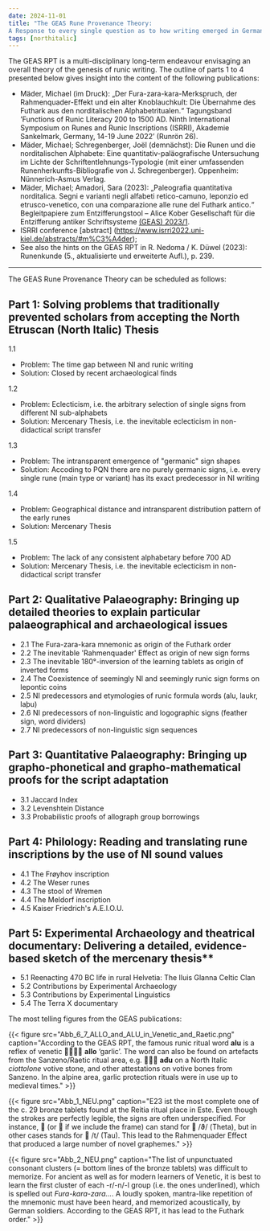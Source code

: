 ```yaml
---
date: 2024-11-01
title: "The GEAS Rune Provenance Theory: 
A Response to every single question as to how writing emerged in Germania"
tags: [northitalic]
---
```

The GEAS RPT is a multi-disciplinary long-term endeavour envisaging an overall theory of the genesis of runic writing. The outline of parts 1 to 4 presented below gives insight into the content of the following publications: 

* Mäder, Michael (im Druck): „Der Fura-zara-kara-Merkspruch, der Rahmenquader-Effekt und ein alter Knoblauchkult: Die Übernahme des Futhark aus den norditalischen Alphabetritualen.“ Tagungsband ’Functions of Runic Literacy 200 to 1500 AD. Ninth International Symposium on Runes and Runic Inscriptions (ISRRI), Akademie Sankelmark, Germany, 14-19 June 2022’ (Runrön 26).
* Mäder, Michael; Schregenberger, Joël (demnächst): Die Runen und die norditalischen Alphabete: Eine quantitativ-paläografische Untersuchung im Lichte der Schriftentlehnungs-Typologie (mit einer umfassenden Runenherkunfts-Bibliografie von J. Schregenberger). Oppenheim: Nünnerich-Asmus Verlag.
* Mäder, Michael; Amadori, Sara (2023): „Paleografia quantitativa norditalica. Segni e varianti negli alfabeti retico-camuno, leponzio ed etrusco-venetico, con una comparazione alle rune del Futhark antico.“ Begleitpapiere zum Entzifferungstool – Alice Kober Gesellschaft für die Entzifferung antiker Schriftsysteme [(GEAS) 2023/1](https://center-for-decipherment.ch/journal/2023_01__Maeder__Paleografia-quantitativa-norditalica.pdf).
* ISRRI conference [abstract] (https://www.isrri2022.uni-kiel.de/abstracts/#m%C3%A4der); 
* See also the hints on the GEAS RPT in R. Nedoma / K. Düwel (2023): Runenkunde (5., aktualisierte und erweiterte Aufl.), p. 239.

---
The GEAS Rune Provenance Theory can be scheduled as follows:

## Part 1: Solving problems that traditionally prevented scholars from accepting the North Etruscan (North Italic) Thesis

1.1
* Problem: The time gap between NI and runic writing
* Solution: Closed by recent archaeological finds

1.2
* Problem: Eclecticism, i.e. the arbitrary selection of single signs from different NI sub-alphabets
* Solution: Mercenary Thesis, i.e. the inevitable eclecticism in non-didactical script transfer

1.3 
* Problem: The intransparent emergence of "germanic" sign shapes
* Solution: Accoding to PQN there are no purely germanic signs, i.e. every single rune (main type or    	    variant) has its exact predecessor in NI writing

1.4 
* Problem: Geographical distance and intransparent distribution pattern of the early runes
* Solution: Mercenary Thesis

1.5
* Problem: The lack of any consistent alphabetary before 700 AD
* Solution: Mercenary Thesis, i.e. the inevitable eclecticism in non-didactical script transfer

## Part 2: Qualitative Palaeography: Bringing up detailed theories to explain particular palaeographical and archaeological issues 
* 2.1  The Fura-zara-kara mnemonic as origin of the Futhark order
* 2.2  The inevitable 'Rahmenquader' Effect as origin of new sign forms
* 2.3  The inevitable 180°-inversion of the learning tablets as origin of inverted forms
* 2.4  The Coexistence of seemingly NI and seemingly runic sign forms on lepontic coins
* 2.5  NI predecessors and etymologies of runic formula words (alu, laukr, laþu) 
* 2.6  NI predecessors of non-linguistic and logographic signs (feather sign, word dividers)
* 2.7  NI predecessors of non-linguistic sign sequences

## Part 3: Quantitative Palaeography: Bringing up grapho-phonetical and  grapho-mathematical proofs for the script adaptation
* 3.1  Jaccard Index
* 3.2  Levenshtein Distance 
* 3.3  Probabilistic proofs of allograph group borrowings

## Part 4: Philology: Reading and translating rune inscriptions by the use of NI sound values
* 4.1  The Frøyhov inscription
* 4.2  The Weser runes
* 4.3  The stool of Wremen
* 4.4  The Meldorf inscription 
* 4.5  Kaiser Friedrich's  A.E.I.O.U.

## Part 5: Experimental Archaeology and theatrical documentary: Delivering a detailed, evidence-based sketch of the mercenary thesis**
* 5.1  Reenacting 470 BC life in rural Helvetia: The Iluis Glanna Celtic Clan 
* 5.2  Contributions by Experimental Archaeology
* 5.3  Contributions by Experimental Linguistics
* 5.4  The Terra X documentary


The most telling figures from the GEAS publications:

{{< figure src="Abb_6_7_ALLO_and_ALU_in_Venetic_and_Raetic.png" caption="According to the GEAS RPT, the famous runic ritual word **alu** is a reflex of venetic  **allo** ‘garlic’. The word can also be found on artefacts from the Sanzeno/Raetic ritual area, e.g.  **ađu** on a North Italic *ciottolone* votive stone, and other attestations on votive bones from Sanzeno. In the alpine area, garlic protection rituals were in use up to medieval times." >}}


{{< figure src="Abb_1_NEU.png" caption="E23 ist the most complete one of the c. 29 bronze tablets found at the Reitia ritual place in Este. Even though the strokes are perfectly legible, the signs are often underspecified. For instance,  (or  if we include the frame) can stand for  /ϑ/ (Theta), but in other cases stands for  /t/ (Tau). This lead to the Rahmenquader Effect that produced a large number of novel graphemes." >}}

{{< figure src="Abb_2_NEU.png" caption="The list of unpunctuated consonant clusters (= bottom lines of the bronze tablets) was difficult to memorize. For ancient as well as for modern learners of Venetic, it is best to learn the first cluster of each -r/-n/-l group (i.e. the ones underlined), which is spelled out *Fura-kara-zara...*. A loudly spoken, mantra-like repetition of the mnemonic must have been heard, and memorized acoustically, by German soldiers. According to the GEAS RPT, it has lead to the Futhark order." >}}







